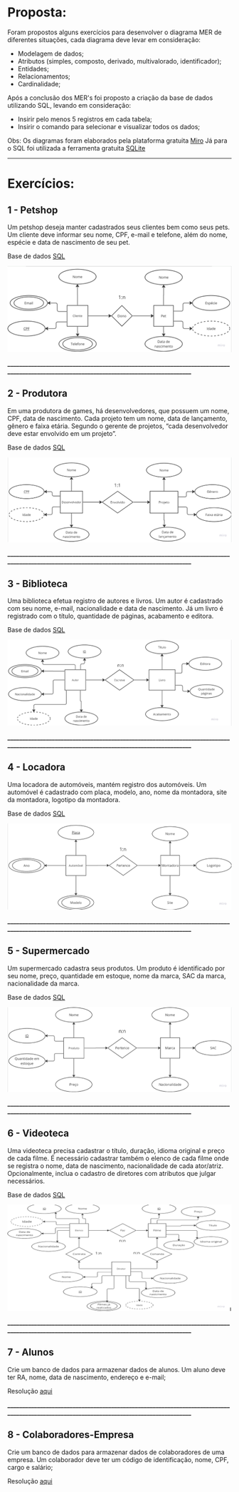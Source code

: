 <h1>Proposta:</h1>
Foram propostos alguns exercícios para desenvolver o diagrama MER de diferentes situações, cada diagrama deve levar em consideração:

- Modelagem de dados;
- Atributos (simples, composto, derivado, multivalorado, identificador);
- Entidades;
- Relacionamentos;
- Cardinalidade;

Após a conclusão dos MER's foi proposto a criação da base de dados utilizando SQL, levando em consideração:
- Insirir pelo menos 5 registros em cada tabela;
- Insirir o comando para selecionar e visualizar todos os dados;

Obs: Os diagramas foram elaborados pela plataforma gratuita [Miro](https://miro.com/pt/) Já para o SQL foi utilizada a ferramenta gratuita [SQLite](https://sqliteonline.com/)

_________________________________________________________________________________________________________________________________________
<h1>Exercícios:</h1>
<h2><b> 1 - Petshop </h2></b>
Um petshop deseja manter cadastrados seus clientes bem como seus pets.
Um cliente deve informar seu nome, CPF, e-mail e telefone, além do nome, espécie e data de nascimento de seu pet.

Base de dados [SQL](https://github.com/thaisconto/Curso-ADS/blob/main/Bando_Dados/Lista1/petshop_SQL.txt)
  
<img src = petshop_diagrama.png>

<b>_________________________________________________________________________________________________________________________________________</b>
<h2><b> 2 - Produtora </h2></b>

Em uma produtora de games, há desenvolvedores, que possuem um nome, CPF, data de nascimento.
Cada projeto tem um nome, data de lançamento, gênero e faixa etária. Segundo o gerente de projetos, “cada desenvolvedor deve estar envolvido em um projeto”.

Base de dados [SQL](https://github.com/thaisconto/Curso-ADS/blob/main/Bando_Dados/Lista1/produtora_games_SQL.txt)

<img src =produtora_games_diagrama.png>

<b>_________________________________________________________________________________________________________________________________________</b>
<h2><b> 3 - Biblioteca </h2></b>

Uma biblioteca efetua registro de autores e livros. Um autor é cadastrado com seu nome, e-mail, nacionalidade e data de nascimento. Já um livro é registrado com o título, quantidade de páginas, acabamento e editora.

Base de dados [SQL](https://github.com/thaisconto/Curso-ADS/blob/main/Bando_Dados/Lista1/biblioteca_SQL.txt)

<img src = biblioteca_diagrama.png>

<b>_________________________________________________________________________________________________________________________________________</b>
<h2><b> 4 - Locadora </h2></b>

Uma locadora de automóveis, mantém registro dos automóveis. Um automóvel é cadastrado com placa, modelo, ano, nome da montadora, site da montadora, logotipo da montadora.

Base de dados [SQL](https://github.com/thaisconto/Curso-ADS/blob/main/Bando_Dados/Lista1/locadora_SQL.txt)

<img src = locadora_diagrama.png>

<b>_________________________________________________________________________________________________________________________________________</b>
<h2><b> 5 - Supermercado </h2></b>
  
Um supermercado cadastra seus produtos. Um produto é identificado por seu nome, preço, quantidade em estoque, nome da marca, SAC da marca, nacionalidade da marca.

Base de dados [SQL](https://github.com/thaisconto/Curso-ADS/blob/main/Bando_Dados/Lista1/supermercado_SQL.txt)

<img src = supermercado_diagrama.png>

<b>_________________________________________________________________________________________________________________________________________</b>
<h2><b> 6 - Videoteca </h2></b>

Uma videoteca precisa cadastrar o título, duração, idioma original e preço de cada filme. É necessário cadastrar também o elenco de cada filme onde se registra o nome, data de nascimento, nacionalidade de cada ator/atriz. Opcionalmente, inclua o cadastro de diretores com atributos que julgar necessários.

Base de dados [SQL](https://github.com/thaisconto/Curso-ADS/blob/main/Bando_Dados/Lista1/videoteca_SQL.txt)

<img src = videoteca_diagrama.png>

<b>_________________________________________________________________________________________________________________________________________</b>
<h2><b> 7 - Alunos </h2></b> 

Crie um banco de dados para armazenar dados de alunos. Um aluno deve ter RA, nome, data de nascimento, endereço e e-mail;

Resolução [aqui](https://github.com/thaisconto/Curso-ADS/blob/main/Bando_Dados/Lista1/alunos_SQL.txt)

<b>_________________________________________________________________________________________________________________________________________</b>
<h2><b> 8 - Colaboradores-Empresa </h2></b>
  
Crie um banco de dados para armazenar dados de colaboradores de uma empresa. Um colaborador deve ter um código de identificação, nome, CPF, cargo e salário;

Resolução [aqui](https://github.com/thaisconto/Curso-ADS/blob/main/Bando_Dados/Lista1/colaboradores_SQL.txt)
